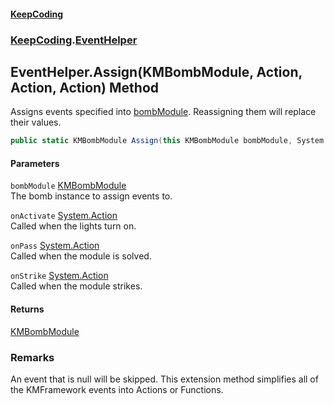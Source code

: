 #### [KeepCoding](index.md 'index')
### [KeepCoding](KeepCoding.md 'KeepCoding').[EventHelper](EventHelper.md 'KeepCoding.EventHelper')
## EventHelper.Assign(KMBombModule, Action, Action, Action) Method
Assigns events specified into [bombModule](EventHelper.Assign.aSZq.y2IOGpM9FR68nxAgQ.md#KeepCoding.EventHelper.Assign(KMBombModule.System.Action.System.Action.System.Action).bombModule 'KeepCoding.EventHelper.Assign(KMBombModule, System.Action, System.Action, System.Action).bombModule'). Reassigning them will replace their values.  
```csharp
public static KMBombModule Assign(this KMBombModule bombModule, System.Action onActivate=null, System.Action onPass=null, System.Action onStrike=null);
```
#### Parameters
<a name='KeepCoding.EventHelper.Assign(KMBombModule.System.Action.System.Action.System.Action).bombModule'></a>
`bombModule` [KMBombModule](https://docs.microsoft.com/en-us/dotnet/api/KMBombModule 'KMBombModule')  
The bomb instance to assign events to.
  
<a name='KeepCoding.EventHelper.Assign(KMBombModule.System.Action.System.Action.System.Action).onActivate'></a>
`onActivate` [System.Action](https://docs.microsoft.com/en-us/dotnet/api/System.Action 'System.Action')  
Called when the lights turn on.
  
<a name='KeepCoding.EventHelper.Assign(KMBombModule.System.Action.System.Action.System.Action).onPass'></a>
`onPass` [System.Action](https://docs.microsoft.com/en-us/dotnet/api/System.Action 'System.Action')  
Called when the module is solved.
  
<a name='KeepCoding.EventHelper.Assign(KMBombModule.System.Action.System.Action.System.Action).onStrike'></a>
`onStrike` [System.Action](https://docs.microsoft.com/en-us/dotnet/api/System.Action 'System.Action')  
Called when the module strikes.
  
#### Returns
[KMBombModule](https://docs.microsoft.com/en-us/dotnet/api/KMBombModule 'KMBombModule')  
### Remarks
An event that is null will be skipped. This extension method simplifies all of the KMFramework events into Actions or Functions.  
